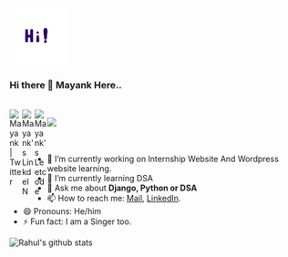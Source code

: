 <img src="https://github.com/itsmayank0/itsmayank0/blob/master/Hi.gif" alt="alt text" width="100" height="100" />

### Hi there 👋 Mayank Here..

<br/>
<a href="https://twitter.com/mayankkirar0">
  <img align="left" alt="Mayank | Twitter" width="22px" src="https://cdn.jsdelivr.net/npm/simple-icons@v3/icons/twitter.svg" />
</a>
<a href="https://www.linkedin.com/in/mayank-dhakad-363921169/">
  <img align="left" alt="Mayank's LinkdeIN" width="22px" src="https://cdn.jsdelivr.net/npm/simple-icons@v3/icons/linkedin.svg" />
</a>
<a href="https://leetcode.com/mayank2_0/">
  <img align="left" alt="Mayank's Leetcode" width="22px" src="https://cdn.jsdelivr.net/npm/simple-icons@v3/icons/leetcode.svg" />
</a>

![](https://visitor-badge.glitch.me/badge?page_id=itsmayank0.itsmayank0.README.md)

<br />

- 🔭 I’m currently working on Internship Website And Wordpress website learning.
- 🌱 I’m currently learning DSA
- 💬 Ask me about **Django, Python or DSA**
- 📫 How to reach me: [Mail](mailto:mayankirar@gmail.com), [LinkedIn](https://www.linkedin.com/in/mayank-dhakad-363921169/).
- 😄 Pronouns: He/him
- ⚡ Fun fact: I am a Singer too.

![Rahul's github stats](https://github-readme-stats.vercel.app/api?username=itsmayank0&show_icons=true&hide_border=true)
